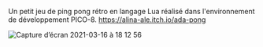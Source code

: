 
Un petit jeu de ping pong rétro en langage Lua réalisé dans l'environnement de développement PICO-8.
https://alina-ale.itch.io/ada-pong

![Capture d’écran 2021-03-16 à 18 12 56](https://user-images.githubusercontent.com/67075021/111351224-3e5c3480-8683-11eb-8457-c46e42139233.png)


